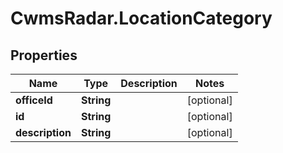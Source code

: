 # CwmsRadar.LocationCategory

## Properties

Name | Type | Description | Notes
------------ | ------------- | ------------- | -------------
**officeId** | **String** |  | [optional] 
**id** | **String** |  | [optional] 
**description** | **String** |  | [optional] 


